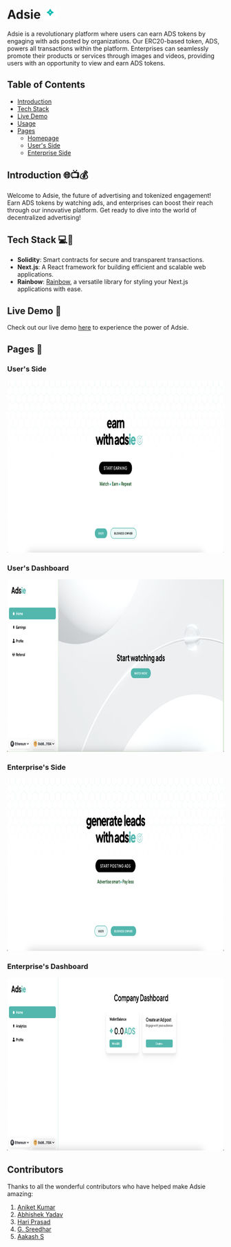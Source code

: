 # Adsie <img src="src/assets/logo.png" alt="Logo" width="30" height="30">

Adsie is a revolutionary platform where users can earn ADS tokens by engaging with ads posted by organizations. Our ERC20-based token, ADS, powers all transactions within the platform. Enterprises can seamlessly promote their products or services through images and videos, providing users with an opportunity to view and earn ADS tokens.

## Table of Contents
- [Introduction](#introduction)
- [Tech Stack](#tech-stack)
- [Live Demo](#live-demo)
- [Usage](#usage)
- [Pages](#pages)
  - [Homepage](#homepage)
  - [User's Side](#users-side)
  - [Enterprise Side](#enterprise-side)

## Introduction 🌐📺💰

Welcome to Adsie, the future of advertising and tokenized engagement! Earn ADS tokens by watching ads, and enterprises can boost their reach through our innovative platform. Get ready to dive into the world of decentralized advertising!

## Tech Stack 💻🔧

- **Solidity**: Smart contracts for secure and transparent transactions.
- **Next.js**: A React framework for building efficient and scalable web applications.
- **Rainbow**: [Rainbow](https://github.com/nexgencode/rainbow), a versatile library for styling your Next.js applications with ease.

## Live Demo 🚀

Check out our live demo [here](link-to-live-demo) to experience the power of Adsie.

## Pages 📸

### User's Side

<kbd> <img src="src/assets/Pages/user_side.png" alt="User's Side" width="600" height="400"> </kbd>

### User's Dashboard

<kbd> <img src="src/assets/Pages/user_dashboard.png" alt="User's Dashboard" width="600" height="400"> </kbd>

### Enterprise's Side

<kbd> <img src="src/assets/Pages/enterprise_side.png" alt="Enterprise's Side" width="600" height="400"> </kbd>

### Enterprise's Dashboard
<kbd> <img src="src/assets/Pages/enterprise_dashboard.png" alt="Enterprise's Dashboard" width="600" height="400"> </kbd>

## Contributors

Thanks to all the wonderful contributors who have helped make Adsie amazing:

1. [Aniket Kumar](https://github.com/aniket736)
2. [Abhishek Yadav](https://github.com/decentralized-86)
3. [Hari Prasad](https://github.com/hariprasd)
4. [G. Sreedhar](https://github.com/sreedhar-s)
5. [Aakash S](https://github.com/aakash_as05)
